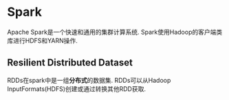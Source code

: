 # Spark

Apache Spark是一个快速和通用的集群计算系统.
Spark使用Hadoop的客户端类库进行HDFS和YARN操作.


## Resilient Distributed Dataset

RDDs在spark中是一组**分布式**的数据集. 
RDDs可以从Hadoop InputFormats(HDFS)创建或通过转换其他RDD获取.